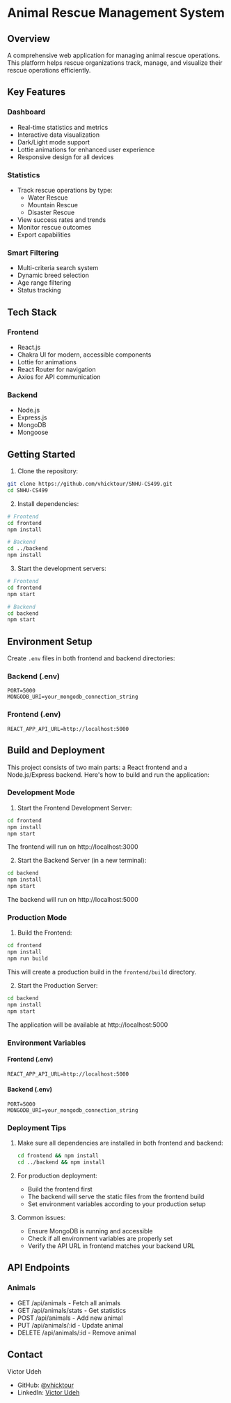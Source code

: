 # Animal Rescue Management System

## Overview
A comprehensive web application for managing animal rescue operations. This platform helps rescue organizations track, manage, and visualize their rescue operations efficiently.

## Key Features

### Dashboard
- Real-time statistics and metrics
- Interactive data visualization
- Dark/Light mode support
- Lottie animations for enhanced user experience
- Responsive design for all devices

### Statistics
- Track rescue operations by type:
  - Water Rescue
  - Mountain Rescue
  - Disaster Rescue
- View success rates and trends
- Monitor rescue outcomes
- Export capabilities

### Smart Filtering
- Multi-criteria search system
- Dynamic breed selection
- Age range filtering
- Status tracking

## Tech Stack

### Frontend
- React.js
- Chakra UI for modern, accessible components
- Lottie for animations
- React Router for navigation
- Axios for API communication

### Backend
- Node.js
- Express.js
- MongoDB
- Mongoose

## Getting Started

1. Clone the repository:
```bash
git clone https://github.com/vhicktour/SNHU-CS499.git
cd SNHU-CS499
```

2. Install dependencies:
```bash
# Frontend
cd frontend
npm install

# Backend
cd ../backend
npm install
```

3. Start the development servers:
```bash
# Frontend
cd frontend
npm start

# Backend
cd backend
npm start
```

## Environment Setup
Create `.env` files in both frontend and backend directories:

### Backend (.env)
```
PORT=5000
MONGODB_URI=your_mongodb_connection_string
```

### Frontend (.env)
```
REACT_APP_API_URL=http://localhost:5000
```

## Build and Deployment

This project consists of two main parts: a React frontend and a Node.js/Express backend. Here's how to build and run the application:

### Development Mode

1. Start the Frontend Development Server:
```bash
cd frontend
npm install
npm start
```
The frontend will run on http://localhost:3000

2. Start the Backend Server (in a new terminal):
```bash
cd backend
npm install
npm start
```
The backend will run on http://localhost:5000

### Production Mode

1. Build the Frontend:
```bash
cd frontend
npm install
npm run build
```
This will create a production build in the `frontend/build` directory.

2. Start the Production Server:
```bash
cd backend
npm install
npm start
```
The application will be available at http://localhost:5000

### Environment Variables

#### Frontend (.env)
```
REACT_APP_API_URL=http://localhost:5000
```

#### Backend (.env)
```
PORT=5000
MONGODB_URI=your_mongodb_connection_string
```

### Deployment Tips

1. Make sure all dependencies are installed in both frontend and backend:
   ```bash
   cd frontend && npm install
   cd ../backend && npm install
   ```

2. For production deployment:
   - Build the frontend first
   - The backend will serve the static files from the frontend build
   - Set environment variables according to your production setup

3. Common issues:
   - Ensure MongoDB is running and accessible
   - Check if all environment variables are properly set
   - Verify the API URL in frontend matches your backend URL

## API Endpoints

### Animals
- GET /api/animals - Fetch all animals
- GET /api/animals/stats - Get statistics
- POST /api/animals - Add new animal
- PUT /api/animals/:id - Update animal
- DELETE /api/animals/:id - Remove animal

## Contact

Victor Udeh
- GitHub: [@vhicktour](https://github.com/vhicktour)
- LinkedIn: [Victor Udeh](https://www.linkedin.com/in/victorudeh/)